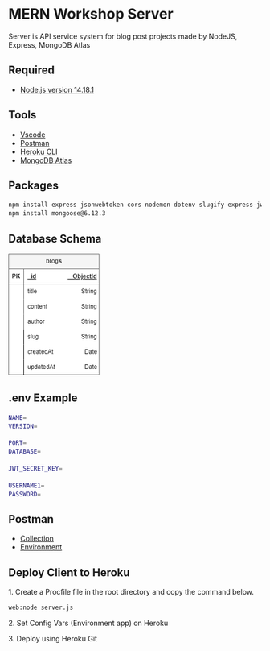 <h1>MERN Workshop Server</h1>
<p>Server is API service system for blog post projects made by NodeJS, Express, MongoDB Atlas</p>

<h2>Required</h2>
<ul>
    <li><a href="https://nodejs.org/en/blog/release/v14.18.1">Node.js version 14.18.1</a></li>
</ul>

<h2>Tools</h2>
<ul>
    <li><a href="https://code.visualstudio.com/">Vscode</a></li>
    <li><a href="https://www.postman.com/">Postman</a></li>
    <li><a href="https://devcenter.heroku.com/articles/heroku-cli">Heroku CLI</a></li>
    <li><a href="https://www.mongodb.com/">MongoDB Atlas</a></li>
</ul>

<h2>Packages</h2>

```bash
npm install express jsonwebtoken cors nodemon dotenv slugify express-jwt morgan uuid
npm install mongoose@6.12.3
```

<h2>Database Schema</h2>
<img src="./screenshots/database_schema.png"></img>

<h2>.env Example</h2>

```bash
NAME=
VERSION=

PORT=
DATABASE=

JWT_SECRET_KEY=

USERNAME1=
PASSWORD=
```

<h2>Postman</h2>
<ul>
    <li><a href="./MERN-Workshop.postman_collection.json">Collection</a></li>
    <li><a href="./MERN-Workshop-dev.postman_environment.json">Environment</a></li>
</ul>

<h2>Deploy Client to Heroku</h2>
<p>1. Create a Procfile file in the root directory and copy the command below.</p>

```bash
web:node server.js
```

<p>2. Set Config Vars (Environment app) on Heroku</p>
<p>3. Deploy using Heroku Git</p>
